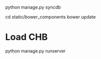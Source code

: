 

python manage.py syncdb

cd static/bower_components
bower update

# Load CHB


python manage.py runserver